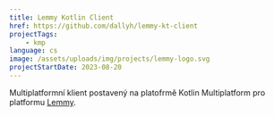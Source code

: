 ```yaml
---
title: Lemmy Kotlin Client
href: https://github.com/dallyh/lemmy-kt-client
projectTags:
    - kmp
language: cs
image: /assets/uploads/img/projects/lemmy-logo.svg
projectStartDate: 2023-08-20
---
```


Multiplatformní klient postavený na platofrmě Kotlin Multiplatform pro platformu [Lemmy](https://join-lemmy.org/).
